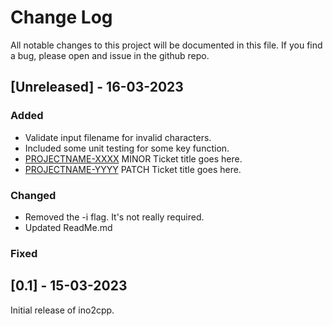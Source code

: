 
# Change Log
All notable changes to this project will be documented in this file.
If you find a bug, please open and issue in the github repo.

## [Unreleased] - 16-03-2023

### Added
- Validate input filename for invalid characters.
- Included some unit testing for some key function.
- [PROJECTNAME-XXXX](http://tickets.projectname.com/browse/PROJECTNAME-XXXX)
  MINOR Ticket title goes here.
- [PROJECTNAME-YYYY](http://tickets.projectname.com/browse/PROJECTNAME-YYYY)
  PATCH Ticket title goes here.

### Changed
- Removed the -i flag. It's not really required.
- Updated ReadMe.md

### Fixed

## [0.1] - 15-03-2023

Initial release of ino2cpp.